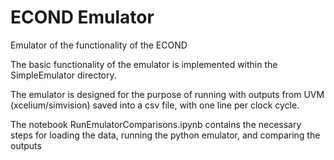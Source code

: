# ECOND Emulator

Emulator of the functionality of the ECOND

The basic functionality of the emulator is implemented within the SimpleEmulator directory.

The emulator is designed for the purpose of running with outputs from UVM (xcelium/simvision) saved into a csv file, with one line per clock cycle.

The notebook RunEmulatorComparisons.ipynb contains the necessary steps for loading the data, running the python emulator, and comparing the outputs